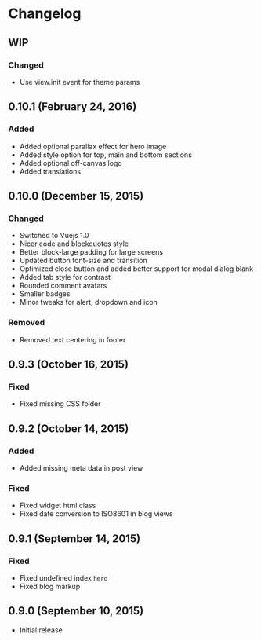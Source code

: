 # Changelog

## WIP

### Changed
- Use view.init event for theme params

## 0.10.1 (February 24, 2016)

### Added
- Added optional parallax effect for hero image
- Added style option for top, main and bottom sections
- Added optional off-canvas logo
- Added translations

## 0.10.0 (December 15, 2015)

### Changed
- Switched to Vuejs 1.0
- Nicer code and blockquotes style
- Better block-large padding for large screens
- Updated button font-size and transition
- Optimized close button and added better support for modal dialog blank
- Added tab style for contrast
- Rounded comment avatars
- Smaller badges
- Minor tweaks for alert, dropdown and icon

### Removed
- Removed text centering in footer

## 0.9.3 (October 16, 2015)

### Fixed
- Fixed missing CSS folder

## 0.9.2 (October 14, 2015)

### Added
- Added missing meta data in post view

### Fixed
- Fixed widget html class
- Fixed date conversion to ISO8601 in blog views

## 0.9.1 (September 14, 2015)

### Fixed
- Fixed undefined index `hero`
- Fixed blog markup

## 0.9.0 (September 10, 2015)

- Initial release

